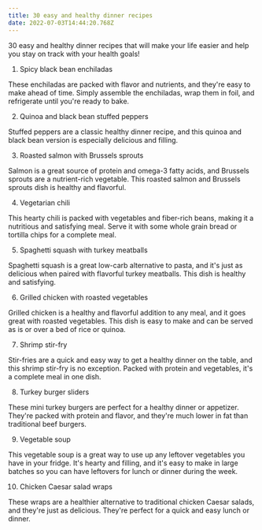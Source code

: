```yaml
---
title: 30 easy and healthy dinner recipes
date: 2022-07-03T14:44:20.768Z
---
```


30 easy and healthy dinner recipes that will make your life easier and help you stay on track with your health goals!

1. Spicy black bean enchiladas

These enchiladas are packed with flavor and nutrients, and they're easy to make ahead of time. Simply assemble the enchiladas, wrap them in foil, and refrigerate until you're ready to bake.

2. Quinoa and black bean stuffed peppers

Stuffed peppers are a classic healthy dinner recipe, and this quinoa and black bean version is especially delicious and filling.

3. Roasted salmon with Brussels sprouts

Salmon is a great source of protein and omega-3 fatty acids, and Brussels sprouts are a nutrient-rich vegetable. This roasted salmon and Brussels sprouts dish is healthy and flavorful.

4. Vegetarian chili

This hearty chili is packed with vegetables and fiber-rich beans, making it a nutritious and satisfying meal. Serve it with some whole grain bread or tortilla chips for a complete meal.

5. Spaghetti squash with turkey meatballs

Spaghetti squash is a great low-carb alternative to pasta, and it's just as delicious when paired with flavorful turkey meatballs. This dish is healthy and satisfying.

6. Grilled chicken with roasted vegetables

Grilled chicken is a healthy and flavorful addition to any meal, and it goes great with roasted vegetables. This dish is easy to make and can be served as is or over a bed of rice or quinoa.

7. Shrimp stir-fry

Stir-fries are a quick and easy way to get a healthy dinner on the table, and this shrimp stir-fry is no exception. Packed with protein and vegetables, it's a complete meal in one dish.

8. Turkey burger sliders

These mini turkey burgers are perfect for a healthy dinner or appetizer. They're packed with protein and flavor, and they're much lower in fat than traditional beef burgers.

9. Vegetable soup

This vegetable soup is a great way to use up any leftover vegetables you have in your fridge. It's hearty and filling, and it's easy to make in large batches so you can have leftovers for lunch or dinner during the week.

10. Chicken Caesar salad wraps

These wraps are a healthier alternative to traditional chicken Caesar salads, and they're just as delicious. They're perfect for a quick and easy lunch or dinner.
